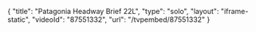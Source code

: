 {
    "title": "Patagonia Headway Brief 22L",
    "type": "solo",
    "layout": "iframe-static",
    "videoId": "87551332",
    "url": "\/tvpembed\/87551332"
}